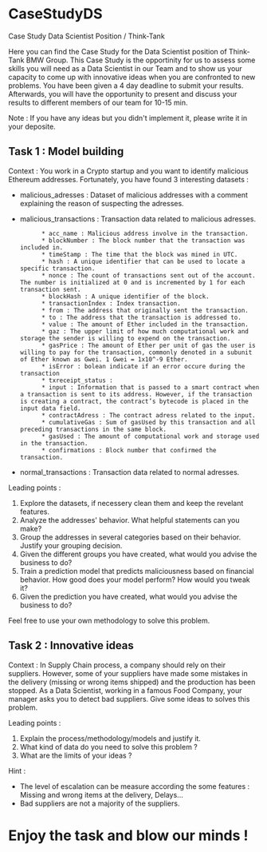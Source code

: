 # CaseStudyDS
Case Study Data Scientist Position / Think-Tank

Here you can find the Case Study for the Data Scientist position of Think-Tank BMW Group. 
This Case Study is the opportinity for us to assess some skills you will need as a Data Scientist in our Team and to show us your capacity to come up with innovative ideas when you are confronted to new problems. 
You have been given a 4 day deadline to submit your results. Afterwards, you will have the opportunity to present and discuss your results to different members of our team for 10-15 min.

Note : If you have any ideas but you didn't implement it, please write it in your deposite. 


## Task 1 : Model building

Context :  You work in a Crypto startup and you want to identify malicious Ethereum addresses. Fortunately, you have found 3 interesting datasets :
- malicious_adresses : Dataset of malicious addresses with a comment explaining the reason of suspecting the adresses. 
- malicious_transactions : Transaction data related to malicious adresses.

            * acc_name : Malicious address involve in the transaction.
            * blockNumber : The block number that the transaction was included in.
            * timeStamp : The time that the block was mined in UTC.
            * hash : A unique identifier that can be used to locate a specific transaction.
            * nonce : The count of transactions sent out of the account. The number is initialized at 0 and is incremented by 1 for each transaction sent.
            * blockHash : A unique identifier of the block. 
            * transactionIndex : Index transaction.
            * from : The address that originally sent the transaction.
            * to : The address that the transaction is addressed to.
            * value : The amount of Ether included in the transaction.
            * gaz : The upper limit of how much computational work and storage the sender is willing to expend on the transaction.
            * gasPrice : The amount of Ether per unit of gas the user is willing to pay for the transaction, commonly denoted in a subunit of Ether known as Gwei. 1 Gwei = 1x10^-9 Ether.
            * isError : bolean indicate if an error occure during the transaction
            * txreceipt_status : 
            * input : Information that is passed to a smart contract when a transaction is sent to its address. However, if the transaction is creating a contract, the contract’s bytecode is placed in the input data field.
            * contractAdress : The contract adress related to the input.
            * cumulativeGas : Sum of gasUsed by this transaction and all preceding transactions in the same block.
            * gasUsed : The amount of computational work and storage used in the transaction.
            * confirmations : Block number that confirmed the transaction. 
            
- normal_transactions : Transaction data related to normal adresses.

Leading points :

1) Explore the datasets, if necessery clean them and keep the revelant features.
2) Analyze the addresses' behavior. What helpful statements can you make?  
3) Group the addresses in several categories based on their behavior. Justify your grouping decision. 
4) Given the different groups you have created, what would you advise the business to do?  
5) Train a prediction model that predicts maliciousness based on financial behavior. How good does your model perform? How would you tweak it?
4) Given the prediction you have created, what would you advise the business to do?  
 
Feel free to use your own methodology to solve this problem. 


## Task 2 : Innovative ideas

Context : In Supply Chain process, a company should rely on their suppliers. However, some of your suppliers have made some mistakes in the delivery (missing or wrong items shipped) and the production has been stopped. As a Data Scientist, working in a famous Food Company, your manager asks you to detect bad suppliers. Give some ideas to solves this problem. 

Leading points : 

1) Explain the process/methodology/models and justify it.
2) What kind of data do you need to solve this problem ? 
3) What are the limits of your ideas ?


Hint : 
- The level of escalation can be measure according the some features : Missing and wrong items at the delivery, Delays...
- Bad suppliers are not a majority of the suppliers. 


# Enjoy the task and blow our minds !




<!-- Hidden Comments

# seeee later if keep it or not


Context :  You work in a Crypto startup and you want to predict malicious Ethereum addresses. Fortunately, you have already a dataset of malicious adresses that you can find [here](https://link-url-here.org). 

Leading points :

1) Explore the dataset, if necessery clean it and keep the revelant features. 
2) Analyze the addresses' behavior. What helpful statements can you make?  
3) Train a prediction model that predicts maliciousness based on financial behavior. How good does your model perform? How would you tweak it?
4) Given the prediction you have created, what would you advise the business to do?  


Context : In Supply Chain process, a company should rely on their suppliers. However, some of your suppliers have made some mistakes in the delivery (missing or wrong items shipped) and the production has been stopped. As a Data Scientist, working in a famous Food Company, your manager asks you to predict the number of wrong deliveries. Give some ideas to solves this problem. 

Leading points : 

1) Explain the process/methodology/models and justify it.
2) What kind of data do you need to solve this problem ? 
3) What are the limits of your ideas ?


Tipps : 
- 
- 
-->
